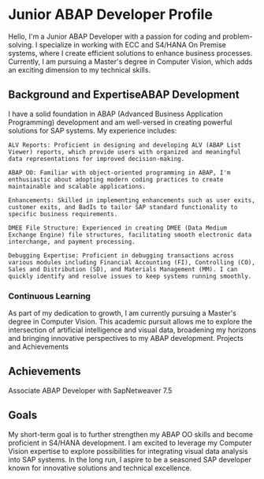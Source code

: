 <h1>Junior ABAP Developer Profile</h1>

Hello, I'm  a Junior ABAP Developer with a passion for coding and problem-solving. I specialize in working with ECC and S4/HANA On Premise systems, where I create efficient solutions to enhance business processes. Currently, I am pursuing a Master's degree in Computer Vision, which adds an exciting dimension to my technical skills.
<h2>Background and Expertise</h2<
<h3>ABAP Development</h3>

I have a solid foundation in ABAP (Advanced Business Application Programming) development and am well-versed in creating powerful solutions for SAP systems. My experience includes:

    ALV Reports: Proficient in designing and developing ALV (ABAP List Viewer) reports, which provide users with organized and meaningful data representations for improved decision-making.

    ABAP OO: Familiar with object-oriented programming in ABAP, I'm enthusiastic about adopting modern coding practices to create maintainable and scalable applications.

    Enhancements: Skilled in implementing enhancements such as user exits, customer exits, and BadIs to tailor SAP standard functionality to specific business requirements.

    DMEE File Structure: Experienced in creating DMEE (Data Medium Exchange Engine) file structures, facilitating smooth electronic data interchange, and payment processing.

    Debugging Expertise: Proficient in debugging transactions across various modules including Financial Accounting (FI), Controlling (CO), Sales and Distribution (SD), and Materials Management (MM). I can quickly identify and resolve issues to keep systems running smoothly.

<h3>Continuous Learning</h3>

As part of my dedication to growth, I am currently pursuing a Master's degree in Computer Vision. This academic pursuit allows me to explore the intersection of artificial intelligence and visual data, broadening my horizons and bringing innovative perspectives to my ABAP development.
Projects and Achievements

<h2>Achievements</h2>

Associate ABAP Developer with SapNetweaver 7.5

<h2>Goals</h2>

My short-term goal is to further strengthen my ABAP OO skills and become proficient in S4/HANA development. I am excited to leverage my Computer Vision expertise to explore possibilities for integrating visual data analysis into SAP systems. In the long run, I aspire to be a seasoned SAP developer known for innovative solutions and technical excellence.
